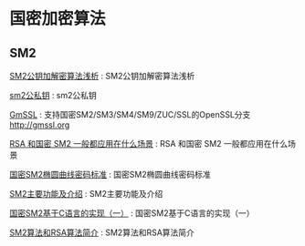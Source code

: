 # 国密加密算法

## SM2 
[SM2公钥加解密算法浅析](https://blog.csdn.net/boliwu/article/details/81510305) : SM2公钥加解密算法浅析 

[sm2公私钥](https://blog.csdn.net/andylau00j/article/details/88886709) : sm2公私钥 

[GmSSL](https://github.com/guanzhi/GmSSL) : 支持国密SM2/SM3/SM4/SM9/ZUC/SSL的OpenSSL分支 http://gmssl.org

[RSA 和国密 SM2 一般都应用在什么场景](https://www.v2ex.com/amp/t/567915) : RSA 和国密 SM2 一般都应用在什么场景 

[国密SM2椭圆曲线密码标准](http://gmssl.org/docs/sm2.html) : 国密SM2椭圆曲线密码标准 

[SM2主要功能及介绍](https://www.jianshu.com/p/96a46acffad7) : SM2主要功能及介绍 

[国密SM2基于C语言的实现（一）](https://zhuanlan.zhihu.com/p/43734006) : 国密SM2基于C语言的实现（一） 

[SM2算法和RSA算法简介](http://www.mamicode.com/info-detail-2706094.html) : SM2算法和RSA算法简介 


